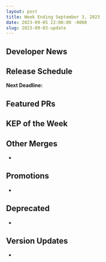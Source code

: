 ```yaml
---
layout: post
title: Week Ending September 3, 2023
date: 2023-09-05 22:00:00 -0000
slug: 2023-09-03-update
---
```


## Developer News


## Release Schedule

**Next Deadline:**


## Featured PRs


## KEP of the Week


## Other Merges

*

## Promotions

*

## Deprecated

*

## Version Updates

*
